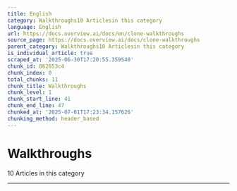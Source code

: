 ```yaml
---
title: English
category: Walkthroughs10 Articlesin this category
language: English
url: https://docs.overview.ai/docs/en/clone-walkthroughs
source_page: https://docs.overview.ai/docs/clone-walkthroughs
parent_category: Walkthroughs10 Articlesin this category
is_individual_article: true
scraped_at: '2025-06-30T17:20:55.359540'
chunk_id: 862653c4
chunk_index: 0
total_chunks: 11
chunk_title: Walkthroughs
chunk_level: 1
chunk_start_line: 41
chunk_end_line: 47
chunked_at: '2025-07-01T17:23:34.157626'
chunking_method: header_based
---
```


# Walkthroughs

10 Articles  in this category

* * *
